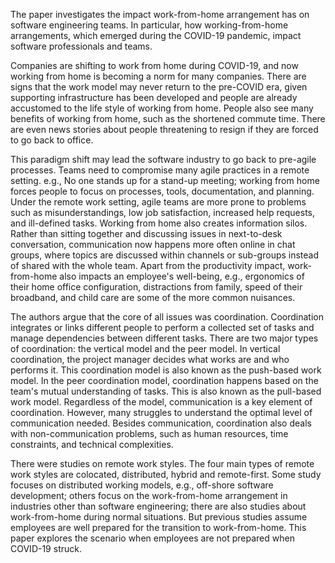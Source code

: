 The paper investigates the impact work-from-home arrangement has on software engineering teams. In particular, how working-from-home arrangements, which emerged during the COVID-19 pandemic, impact software professionals and teams. 

Companies are shifting to work from home during COVID-19, and now working from home is becoming a norm for many companies. There are signs that the work model may never return to the pre-COVID era, given supporting infrastructure has been developed and people are already accustomed to the life style of working from home. People also see many benefits of working from home, such as the shortened commute time. There are even news stories about people threatening to resign if they are forced to go back to office. 

This paradigm shift may lead the software industry to go back to pre-agile processes. Teams need to compromise many agile practices in a remote setting. e.g., No one stands up for a stand-up meeting; working from home forces people to focus on processes, tools, documentation, and planning. 
Under the remote work setting, agile teams are more prone to problems such as misunderstandings, low job satisfaction, increased help requests, and ill-defined tasks. Working from home also creates information silos. Rather than sitting together and discussing issues in next-to-desk conversation, communication now happens more often online in chat groups, where topics are discussed within channels or sub-groups instead of shared with the whole team. Apart from the productivity impact, work-from-home also impacts an employee's well-being, e.g., ergonomics of their home office configuration, distractions from family, speed of their broadband, and child care are some of the more common nuisances. 

The authors argue that the core of all issues was coordination. Coordination integrates or links different people to perform a collected set of tasks and manage dependencies between different tasks. There are two major types of coordination: the vertical model and the peer model. In vertical coordination, the project manager decides what works are and who performs it. This coordination model is also known as the push-based work model. In the peer coordination model, coordination happens based on the team's mutual understanding of tasks. This is also known as the pull-based work model. Regardless of the model, communication is a key element of coordination. However, many struggles to understand the optimal level of communication needed. Besides communication, coordination also deals with non-communication problems, such as human resources, time constraints, and technical complexities. 

There were studies on remote work styles. The four main types of remote work styles are colocated, distributed, hybrid and remote-first. Some study focuses on distributed working models, e.g., off-shore software development; others focus on the work-from-home arrangement in industries other than software engineering; there are also studies about work-from-home during normal situations. But previous studies assume employees are well prepared for the transition to work-from-home. This paper explores the scenario when employees are not prepared when COVID-19 struck.
